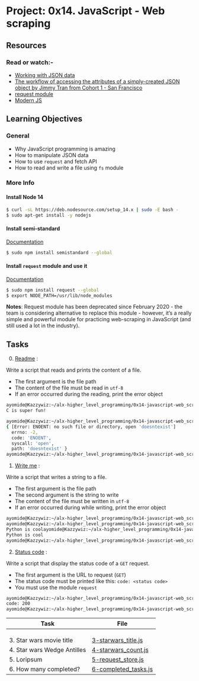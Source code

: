 # Project: 0x14. JavaScript - Web scraping

## Resources

### Read or watch:-

- [Working with JSON data](https://developer.mozilla.org/en-US/docs/Learn/JavaScript/Objects/JSON)
- [The workflow of accessing the attributes of a simply-created JSON object by Jimmy Tran from Cohort 1 - San Francisco](https://medium.com/@vietkieutie/the-workflow-of-accessing-the-attributes-of-a-simply-created-json-object-82a5b33e2319)
- [request module](https://github.com/request/request)
- [Modern JS](https://github.com/mbeaudru/modern-js-cheatsheet)

## Learning Objectives

### General

- Why JavaScript programming is amazing
- How to manipulate JSON data
- How to use `request` and fetch API
- How to read and write a file using `fs` module

### More Info

#### Install Node 14

```sh
$ curl -sL https://deb.nodesource.com/setup_14.x | sudo -E bash -
$ sudo apt-get install -y nodejs
```

#### Install semi-standard

[Documentation](https://github.com/standard/semistandard)

```sh
$ sudo npm install semistandard --global
```

#### Install `request` module and use it

[Documentation](https://github.com/request/request)

```sh
$ sudo npm install request --global
$ export NODE_PATH=/usr/lib/node_modules
```

**Notes**: Request module has been deprecated since February 2020 - the team is considering alternative to replace this module - however, it’s a really simple and powerful module for practicing web-scraping in JavaScript (and still used a lot in the industry).

## Tasks

0. [Readme](./0-readme.js) :

Write a script that reads and prints the content of a file.

- The first argument is the file path
- The content of the file must be read in `utf-8`
- If an error occurred during the reading, print the error object

```sh
ayomide@Kazzywiz:~/alx-higher_level_programming/0x14-javascript-web_scraping$ ./0-readme.js cisfun 
C is super fun!

ayomide@Kazzywiz:~/alx-higher_level_programming/0x14-javascript-web_scraping$ ./0-readme.js doesntexist
{ [Error: ENOENT: no such file or directory, open 'doesntexist']
  errno: -2,
  code: 'ENOENT',
  syscall: 'open',
  path: 'doesntexist' }
ayomide@Kazzywiz:~/alx-higher_level_programming/0x14-javascript-web_scraping$ 
```

1. [Write me](./1-writeme.js) :

Write a script that writes a string to a file.

- The first argument is the file path
- The second argument is the string to write
- The content of the file must be written in `utf-8`
- If an error occurred during while writing, print the error object

```sh
ayomide@Kazzywiz:~/alx-higher_level_programming/0x14-javascript-web_scraping$ ./1-writeme.js my_file.txt "Python is cool"
ayomide@Kazzywiz:~/alx-higher_level_programming/0x14-javascript-web_scraping$ cat my_file.txt 
Python is coolayomide@Kazzywiz:~/alx-higher_level_programming/0x14-javascript-web_scraping$ cat my_file.txt ; echo ""
Python is cool
ayomide@Kazzywiz:~/alx-higher_level_programming/0x14-javascript-web_scraping$ 
```

2. [Status code](./2-statuscode.js) :

Write a script that display the status code of a `GET` request.

- The first argument is the URL to request (`GET`)
- The status code must be printed like this: `code: <status code>`
- You must use the module `request`

```sh
ayomide@Kazzywiz:~/alx-higher_level_programming/0x14-javascript-web_scraping$ ./2-statuscode.js https://alx-intranet.hbtn.io/status
code: 200
ayomide@Kazzywiz:~/alx-higher_level_programming/0x14-javascript-web_scraping$ 
```



| Task                        | File                                           |
| --------------------------- | ---------------------------------------------- |
|                    |
|                  |
|            |
| 3. Star wars movie title    | [3-starwars_title.js](./3-starwars_title.js)   |
| 4. Star wars Wedge Antilles | [4-starwars_count.js](./4-starwars_count.js)   |
| 5. Loripsum                 | [5-request_store.js](./5-request_store.js)     |
| 6. How many completed?      | [6-completed_tasks.js](./6-completed_tasks.js) |
